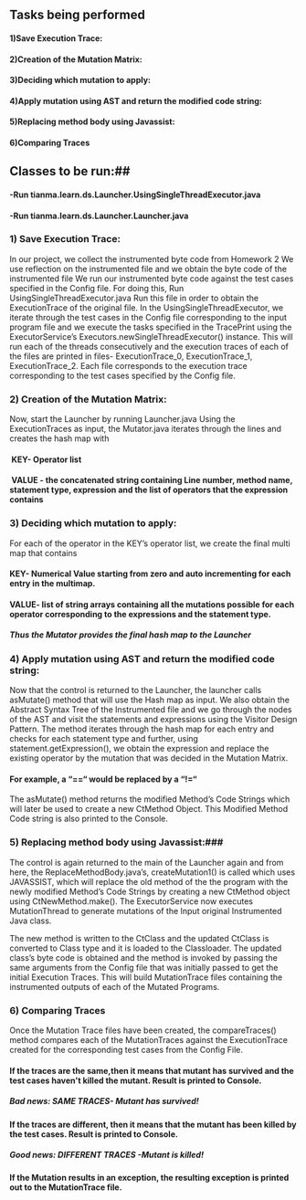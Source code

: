 
## Tasks being performed ##
#### 1)Save Execution Trace:
#### 2)Creation of the Mutation Matrix:
#### 3)Deciding which mutation to apply:
#### 4)Apply mutation using AST and return the modified code string:
#### 5)Replacing method body using Javassist:
#### 6)Comparing Traces

## Classes to be run:##
#### -Run tianma.learn.ds.Launcher.UsingSingleThreadExecutor.java
#### -Run tianma.learn.ds.Launcher.Launcher.java

### 1) Save Execution Trace: ###
In our project, we collect the instrumented byte code from Homework 2 
We use reflection on the instrumented file and we obtain the byte code of the instrumented file 
We run our instrumented byte code against the test cases specified in the Config file.
For doing this, Run UsingSingleThreadExecutor.java
Run this file in order to obtain the ExecutionTrace of the original file.
In the UsingSingleThreadExecutor, we iterate through the test cases in the Config file corresponding to the input program file and we execute the tasks specified in the TracePrint using the ExecutorService’s Executors.newSingleThreadExecutor() instance.
This will run each of the threads consecutively and the execution traces of each of the files are printed in files- ExecutionTrace_0, ExecutionTrace_1, ExecutionTrace_2.
Each file corresponds to the execution trace corresponding to the test cases specified by the Config file.


### 2) Creation of the Mutation Matrix: ###
Now, start the Launcher by running Launcher.java
Using the ExecutionTraces as input, the Mutator.java iterates through the lines and creates the hash map with 
####  KEY- Operator list 
####  VALUE - the concatenated string containing Line number, method name, statement type, expression and the list of operators that the expression contains 

### 3) Deciding which mutation to apply: ###
For each of the operator in the KEY’s operator list, we create the final multi map that contains 
#### KEY- Numerical Value starting from zero and auto incrementing for each entry in the multimap.
#### VALUE- list of string arrays containing all the mutations possible for each operator corresponding to the expressions and the statement type.
##### Thus the Mutator provides the final hash map to the Launcher

### 4) Apply mutation using AST and return the modified code string: ###
Now that the control is returned to the Launcher, the launcher calls asMutate() method that will use the Hash map as input.
We also obtain the Abstract Syntax Tree of the Instrumented file and we go through the nodes of the AST and visit the statements and expressions using the Visitor Design Pattern.
The method iterates through the hash map for each entry and checks for each statement type and further, using statement.getExpression(), we obtain the expression and replace the existing operator by the mutation that was decided in the Mutation Matrix.
#### For example, a “==“ would be replaced by a “!=“
The asMutate() method returns the modified Method’s Code Strings which will later be used to create a new CtMethod Object. This Modified Method Code string is also printed to the Console.


### 5) Replacing method body using Javassist:###
The control is again returned to the main of the Launcher again and from here, the ReplaceMethodBody.java’s, createMutation1() is called which uses JAVASSIST, which will replace the old method of the the program with the newly modified Method’s Code Strings by creating a new CtMethod object using CtNewMethod.make().
The ExecutorService now executes MutationThread to generate mutations of the Input original Instrumented Java class.

The new method is written to the CtClass and the updated CtClass is converted to Class type and it is loaded to the Classloader. 
The updated class’s byte code is obtained and the method is invoked by passing the same arguments from the Config file that was initially passed to get the initial Execution Traces.
This will build MutationTrace files containing the instrumented outputs of each of the Mutated Programs.

### 6) Comparing Traces ###
Once the Mutation Trace files have been created, the compareTraces() method compares each of the MutationTraces against the ExecutionTrace created for the corresponding test cases from the Config File. 
#### If the traces are the same,then it means that mutant has survived and the test cases haven't killed the mutant. Result is printed to Console.
##### Bad news: SAME TRACES- Mutant has survived!
#### If the traces are different, then it means that the mutant has been killed by the test cases. Result is printed to Console.
##### Good news: DIFFERENT TRACES -Mutant is killed!
#### If the Mutation results in an exception, the resulting exception is printed out to the MutationTrace file.




